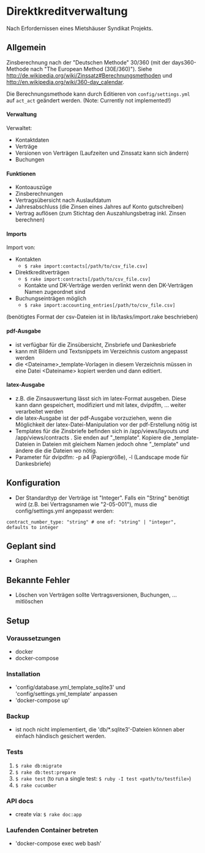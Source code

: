 
# Direktkreditverwaltung

Nach Erfordernissen eines Mietshäuser Syndikat Projekts.

## Allgemein

Zinsberechnung nach der "Deutschen Methode" 30/360 (mit der days360-Methode nach "The European Method (30E/360)"). Siehe http://de.wikipedia.org/wiki/Zinssatz#Berechnungsmethoden und http://en.wikipedia.org/wiki/360-day_calendar.

Die Berechnungsmethode kann durch Editieren von `config/settings.yml` auf `act_act` geändert werden. (Note: Currently not implemented!)

#### Verwaltung

Verwaltet:

* Kontaktdaten
* Verträge
* Versionen von Verträgen (Laufzeiten und Zinssatz kann sich ändern)
* Buchungen

#### Funktionen

* Kontoauszüge
* Zinsberechnungen
* Vertragsübersicht nach Auslaufdatum
* Jahresabschluss (die Zinsen eines Jahres auf Konto gutschreiben)
* Vertrag auflösen (zum Stichtag den Auszahlungsbetrag inkl. Zinsen berechnen)

#### Imports

Import von:

* Kontakten
    * `$ rake import:contacts[/path/to/csv_file.csv]`
* Direktkreditverträgen
    * `$ rake import:contracts[/path/to/csv_file.csv]`
    * Kontakte und DK-Verträge werden verlinkt wenn den DK-Verträgen Namen zugeordnet sind
* Buchungseinträgen möglich
    * `$ rake import:accounting_entries[/path/to/csv_file.csv]`

(benötigtes Format der csv-Dateien ist in lib/tasks/import.rake beschrieben)

#### pdf-Ausgabe

* ist verfügbar für die Zinsübersicht, Zinsbriefe und Dankesbriefe
* kann mit Bildern und Textsnippets im Verzeichnis custom angepasst werden
* die &lt;Dateiname&gt;\_template-Vorlagen in diesem Verzeichnis müssen in eine Datei &lt;Dateiname&gt; kopiert werden und dann editiert.

#### latex-Ausgabe

* z.B. die Zinsauswertung lässt sich im latex-Format ausgeben. Diese kann dann gespeichert, modifiziert und mit latex, dvipdfm, ... weiter verarbeitet werden
* die latex-Ausgabe ist der pdf-Ausgabe vorzuziehen, wenn die Möglichkeit der latex-Datei-Manipulation vor der pdf-Erstellung nötig ist
* Templates für die Zinsbriefe befinden sich in /app/views/layouts und /app/views/contracts . Sie enden auf "\_template". Kopiere die \_template-Dateien in Dateien mit gleichem Namen jedoch ohne "\_template" und ändere die die Dateien wo nötig.
* Parameter für dvipdfm: -p a4 (Papiergröße), -l (Landscape mode für Dankesbriefe)

## Konfiguration

* Der Standardtyp der Verträge ist "Integer". Falls ein "String" benötigt wird (z.B. bei Vertragsnamen wie "2-05-001"), muss die config/settings.yml angepasst werden:
```
contract_number_type: "string" # one of: "string" | "integer", defaults to integer
```

## Geplant sind

* Graphen

## Bekannte Fehler

* Löschen von Verträgen sollte Vertragsversionen, Buchungen, ... mitlöschen

## Setup

### Voraussetzungen

* docker
* docker-compose

### Installation

* 'config/database.yml_template_sqlite3' und 'config/settings.yml_template' anpassen
* 'docker-compose up'

### Backup

* ist noch nicht implementiert, die 'db/*.sqlite3'-Dateien können aber einfach händisch gesichert werden.

### Tests

1. `$ rake db:migrate`
2. `$ rake db:test:prepare`
3. `$ rake test` (to run a single test: `$ ruby -I test <path/to/testfile>`)
3. `$ rake cucumber`

### API docs

* create via: `$ rake doc:app`

### Laufenden Container betreten

* 'docker-compose exec web bash'
